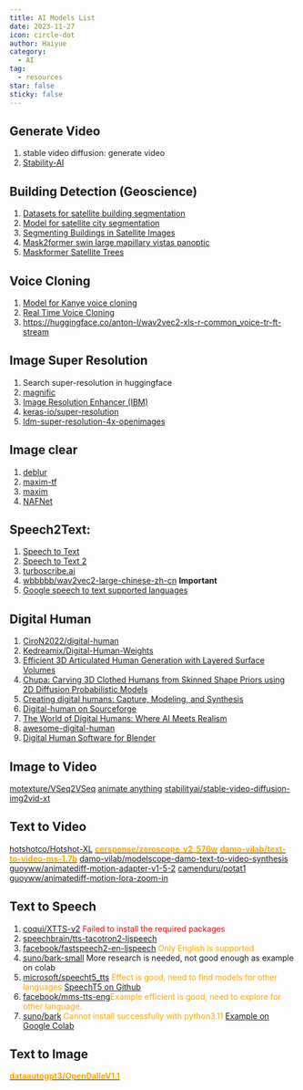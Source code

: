 ```yaml
---
title: AI Models List
date: 2023-11-27
icon: circle-dot
author: Haiyue
category:
  - AI
tag:
  - resources
star: false
sticky: false
---
```


## Generate Video
1. stable video diffusion: generate video
1. [Stability-AI](https://github.com/Stability-AI/generative-models?tab=readme-ov-file)

## Building Detection (Geoscience)
1. [Datasets for satellite building segmentation](https://huggingface.co/datasets/keremberke/satellite-building-segmentation/viewer/mini/test)
2. [Model for satellite city segmentation](https://huggingface.co/ratnaonline1/segFormer-b4-city-satellite-segmentation-1024x1024)
3. [Segmenting Buildings in Satellite Images](https://www.kaggle.com/code/kmader/segmenting-buildings-in-satellite-images)
4. [Mask2former swin large mapillary vistas panoptic](https://huggingface.co/facebook/mask2former-swin-large-mapillary-vistas-panoptic/tree/main)
5. [Maskformer Satellite Trees](https://huggingface.co/thiagohersan/maskformer-satellite-trees)

## Voice Cloning
1. [Model for Kanye voice cloning](https://huggingface.co/dog/kanye)
2. [Real Time Voice Cloning](https://huggingface.co/spaces/akhaliq/Real-Time-Voice-Cloning)
3. https://huggingface.co/anton-l/wav2vec2-xls-r-common_voice-tr-ft-stream

## Image Super Resolution
1. Search super-resolution in huggingface
2. [magnific](https://magnific.substack.com/)
3. [Image Resolution Enhancer (IBM)](https://github.com/IBM/MAX-Image-Resolution-Enhancer)
4. [keras-io/super-resolution](https://huggingface.co/keras-io/super-resolution/blob/main/README.md)
5. [ldm-super-resolution-4x-openimages](https://huggingface.co/CompVis/ldm-super-resolution-4x-openimages)

## Image clear
1. [deblur](https://huggingface.co/google/maxim-s3-deblurring-gopro)
2. [maxim-tf](https://github.com/sayakpaul/maxim-tf)
3. [maxim](https://github.com/google-research/maxim)
4. [NAFNet](https://github.com/megvii-research/NAFNet?tab=readme-ov-file)

## Speech2Text: 
1. [Speech to Text](https://huggingface.co/docs/transformers/model_doc/speech_to_text)
2. [Speech to Text 2](https://huggingface.co/docs/transformers/model_doc/speech_to_text_2)
3. [turboscribe.ai](https://turboscribe.ai/dashboard)
4. [wbbbbb/wav2vec2-large-chinese-zh-cn](https://huggingface.co/wbbbbb/wav2vec2-large-chinese-zh-cn) **Important**
5. [Google speech to text supported languages](https://cloud.google.com/speech-to-text/docs/speech-to-text-supported-languages)


## Digital Human
1. [CiroN2022/digital-human](https://huggingface.co/CiroN2022/digital-human)
2. [Kedreamix/Digital-Human-Weights](https://huggingface.co/Kedreamix/Digital-Human-Weights)
3. [Efficient 3D Articulated Human Generation with Layered Surface Volumes](https://huggingface.co/papers/2307.05462)
4. [Chupa: Carving 3D Clothed Humans from Skinned Shape Priors using 2D Diffusion Probabilistic Models](https://huggingface.co/papers/2305.11870)
5. [Creating digital humans: Capture, Modeling, and Synthesis](https://medium.com/@black_51980/creating-digital-humans-capture-modeling-and-synthesis-1612dbcbcaa4)
6. [Digital-human on Sourceforge](https://sourceforge.net/software/digital-human/)
7. [The World of Digital Humans: Where AI Meets Realism](https://medium.com/antaeus-ar/the-world-of-digital-humans-where-ai-meets-realism-5e4955b8261c)
8. [awesome-digital-human](https://github.com/weihaox/awesome-digital-human)
9. [Digital Human Software for Blender](https://sourceforge.net/software/digital-human/integrates-with-blender/)



## Image to Video
[motexture/VSeq2VSeq](https://huggingface.co/motexture/VSeq2VSeq)
[animate anything](https://github.com/alibaba/animate-anything)
[stabilityai/stable-video-diffusion-img2vid-xt](https://huggingface.co/stabilityai/stable-video-diffusion-img2vid-xt)


## Text to Video
[hotshotco/Hotshot-XL](https://huggingface.co/hotshotco/Hotshot-XL)
[<span style="color:orange;font-weight:bold;">cerspense/zeroscope_v2_576w</span>](https://huggingface.co/cerspense/zeroscope_v2_576w)
[<span style="color:orange;font-weight:bold;">damo-vilab/text-to-video-ms-1.7b</span>](https://huggingface.co/damo-vilab/text-to-video-ms-1.7b)
[damo-vilab/modelscope-damo-text-to-video-synthesis](https://huggingface.co/damo-vilab/modelscope-damo-text-to-video-synthesis)
[guoyww/animatediff-motion-adapter-v1-5-2](https://huggingface.co/guoyww/animatediff-motion-adapter-v1-5-2)
[camenduru/potat1](https://huggingface.co/camenduru/potat1)
[guoyww/animatediff-motion-lora-zoom-in](https://huggingface.co/guoyww/animatediff-motion-lora-zoom-in)


## Text to Speech
1. [coqui/XTTS-v2](https://huggingface.co/coqui/XTTS-v2) <span style="color:red">Failed to install the required packages</span>
1. [speechbrain/tts-tacotron2-ljspeech](https://huggingface.co/speechbrain/tts-tacotron2-ljspeech)
1. [facebook/fastspeech2-en-ljspeech](https://huggingface.co/facebook/fastspeech2-en-ljspeech) <span style="color:orange">Only English is supported</span>
1. [suno/bark-small](https://huggingface.co/suno/bark-small) <span style="orange">More research is needed, not good enough as example on colab</span>
1. [microsoft/speecht5_tts](https://huggingface.co/microsoft/speecht5_tts) <span style="color:orange">Effect is good, need to find models for other languages</span>
    [SpeechT5 on Github](https://github.com/microsoft/SpeechT5/)
1. [facebook/mms-tts-eng](https://huggingface.co/facebook/mms-tts-eng)<span style="color:orange">Example efficient is good, need to explore for other language.</span>
1. [suno/bark](https://huggingface.co/suno/bark) <span style="color:orange">Cannot install successfully with python3.11</span> [Example on Google Colab](https://colab.research.google.com/drive/1eJfA2XUa-mXwdMy7DoYKVYHI1iTd9Vkt?usp=sharing#scrollTo=t9Vlr3RRt6B9)


## Text to Image
[<span style="color:orange;font-weight:bold;">dataautogpt3/OpenDalleV1.1</span>](https://huggingface.co/dataautogpt3/OpenDalleV1.1)